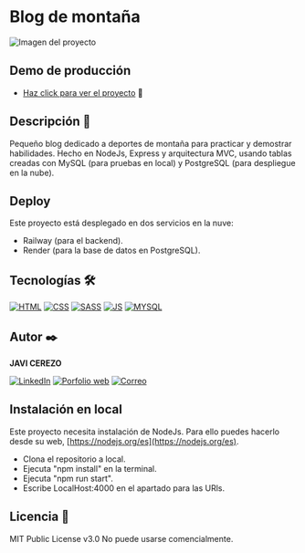 # Blog de montaña
![Imagen del proyecto](https://raw.githubusercontent.com/javicerezo/blog-montana/master/public/assets/imgs/preview.png)

## Demo de producción
- [Haz click para ver el proyecto](https://blog-montana-production.up.railway.app/) 🚀

## Descripción 📑
Pequeño blog dedicado a deportes de montaña para practicar y demostrar habilidades. Hecho en NodeJs, Express y arquitectura MVC, usando tablas creadas con MySQL (para pruebas en local) y PostgreSQL (para despliegue en la nube).

## Deploy
Este proyecto está desplegado en dos servicios en la nuve:
+ Railway (para el backend).
+ Render (para la base de datos en PostgreSQL).

## Tecnologías 🛠
<!-- Iconos sacados de y https://github.com/alexandresanlim/Badges4-README.md-Profile -->
[![HTML](https://img.shields.io/badge/HTML5-E34F26?style=for-the-badge&logo=html5&logoColor=white)](https://es.wikipedia.org/wiki/HTML5)
[![CSS](https://img.shields.io/badge/CSS3-1572B6?style=for-the-badge&logo=css3&logoColor=white)](https://es.wikipedia.org/wiki/CSS)
[![SASS](https://img.shields.io/badge/Sass-CC6699?style=for-the-badge&logo=sass&logoColor=white)](https://es.wikipedia.org/wiki/Sass)
[![JS](https://img.shields.io/badge/JavaScript-F7DF1E?style=for-the-badge&logo=javascript&logoColor=black)](https://es.wikipedia.org/wiki/JavaScript)
[![MYSQL](https://img.shields.io/badge/MySQL-005C84?style=for-the-badge&logo=mysql&logoColor=white)](https://es.wikipedia.org/wiki/MySQL)

## Autor ✒️
**JAVI CEREZO**

[![LinkedIn](https://img.shields.io/badge/LinkedIn-0077B5?style=for-the-badge&logo=linkedin&logoColor=white)](https://www.linkedin.com/in/javicerezo/)
[![Porfolio web](https://img.shields.io/badge/website-000000?style=for-the-badge&logo=About.me&logoColor=white)](https://javicerezo.netlify.app/)
[![Correo](https://img.shields.io/badge/Gmail-D14836?style=for-the-badge&logo=gmail&logoColor=white)](<mailto:jc.webmob@gmail.com>)

## Instalación en local
Este proyecto necesita instalación de NodeJs. Para ello puedes hacerlo desde su web, [https://nodejs.org/es](https://nodejs.org/es).
+ Clona el repositorio a local.
+ Ejecuta "npm install" en la terminal.
+ Ejecuta "npm run start".
+ Escribe LocalHost:4000 en el apartado para las URls.
  
## Licencia 📄
MIT Public License v3.0
No puede usarse comencialmente.